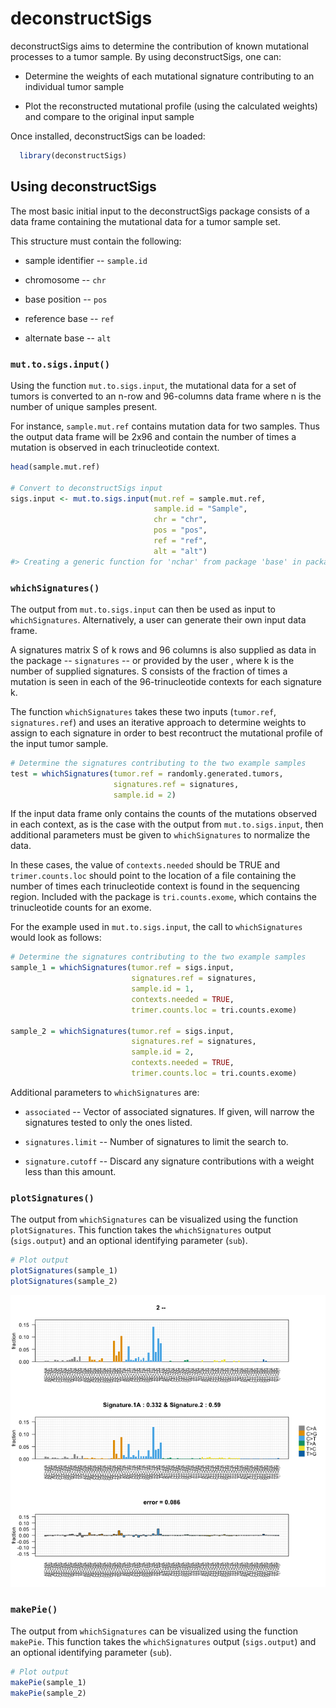 <!-- README.md is generated from README.Rmd. Please edit that file -->
deconstructSigs
===============

deconstructSigs aims to determine the contribution of known mutational processes to a tumor sample. By using deconstructSigs, one can:

-   Determine the weights of each mutational signature contributing to an individual tumor sample

-   Plot the reconstructed mutational profile (using the calculated weights) and compare to the original input sample

Once installed, deconstructSigs can be loaded:

``` r
  library(deconstructSigs)
```

Using deconstructSigs
---------------------

The most basic initial input to the deconstructSigs package consists of a data frame containing the mutational data for a tumor sample set.

This structure must contain the following:

-   sample identifier -- `sample.id`

-   chromosome -- `chr`

-   base position -- `pos`

-   reference base -- `ref`

-   alternate base -- `alt`

### `mut.to.sigs.input()`

Using the function `mut.to.sigs.input`, the mutational data for a set of tumors is converted to an n-row and 96-columns data frame where n is the number of unique samples present.

For instance, `sample.mut.ref` contains mutation data for two samples. Thus the output data frame will be 2x96 and contain the number of times a mutation is observed in each trinucleotide context.

``` r
head(sample.mut.ref)

# Convert to deconstructSigs input
sigs.input <- mut.to.sigs.input(mut.ref = sample.mut.ref, 
                                sample.id = "Sample", 
                                chr = "chr", 
                                pos = "pos", 
                                ref = "ref", 
                                alt = "alt")
#> Creating a generic function for 'nchar' from package 'base' in package 'S4Vectors'
```

### `whichSignatures()`

The output from `mut.to.sigs.input` can then be used as input to `whichSignatures`. Alternatively, a user can generate their own input data frame.

A signatures matrix S of k rows and 96 columns is also supplied as data in the package -- `signatures` -- or provided by the user , where k is the number of supplied signatures. S consists of the fraction of times a mutation is seen in each of the 96-trinucleotide contexts for each signature k.

The function `whichSignatures` takes these two inputs (`tumor.ref`, `signatures.ref`) and uses an iterative approach to determine weights to assign to each signature in order to best recontruct the mutational profile of the input tumor sample.

``` r
# Determine the signatures contributing to the two example samples
test = whichSignatures(tumor.ref = randomly.generated.tumors, 
                       signatures.ref = signatures, 
                       sample.id = 2)
```

If the input data frame only contains the counts of the mutations observed in each context, as is the case with the output from `mut.to.sigs.input`, then additional parameters must be given to `whichSignatures` to normalize the data.

In these cases, the value of `contexts.needed` should be TRUE and `trimer.counts.loc` should point to the location of a file containing the number of times each trinucleotide context is found in the sequencing region. Included with the package is `tri.counts.exome`, which contains the trinucleotide counts for an exome.

For the example used in `mut.to.sigs.input`, the call to `whichSignatures` would look as follows:

``` r
# Determine the signatures contributing to the two example samples
sample_1 = whichSignatures(tumor.ref = sigs.input, 
                           signatures.ref = signatures, 
                           sample.id = 1, 
                           contexts.needed = TRUE, 
                           trimer.counts.loc = tri.counts.exome)

sample_2 = whichSignatures(tumor.ref = sigs.input, 
                           signatures.ref = signatures, 
                           sample.id = 2, 
                           contexts.needed = TRUE, 
                           trimer.counts.loc = tri.counts.exome)
```

Additional parameters to `whichSignatures` are:

-   `associated` -- Vector of associated signatures. If given, will narrow the signatures tested to only the ones listed.

-   `signatures.limit` -- Number of signatures to limit the search to.

-   `signature.cutoff` -- Discard any signature contributions with a weight less than this amount.

### `plotSignatures()`

The output from `whichSignatures` can be visualized using the function `plotSignatures`. This function takes the `whichSignatures` output (`sigs.output`) and an optional identifying parameter (`sub`).

``` r
# Plot output
plotSignatures(sample_1)
plotSignatures(sample_2)
```

![alt text](inst/extdata/plotSignatures.png)

### `makePie()`

The output from `whichSignatures` can be visualized using the function `makePie`. This function takes the `whichSignatures` output (`sigs.output`) and an optional identifying parameter (`sub`).

``` r
# Plot output
makePie(sample_1)
makePie(sample_2)
```
